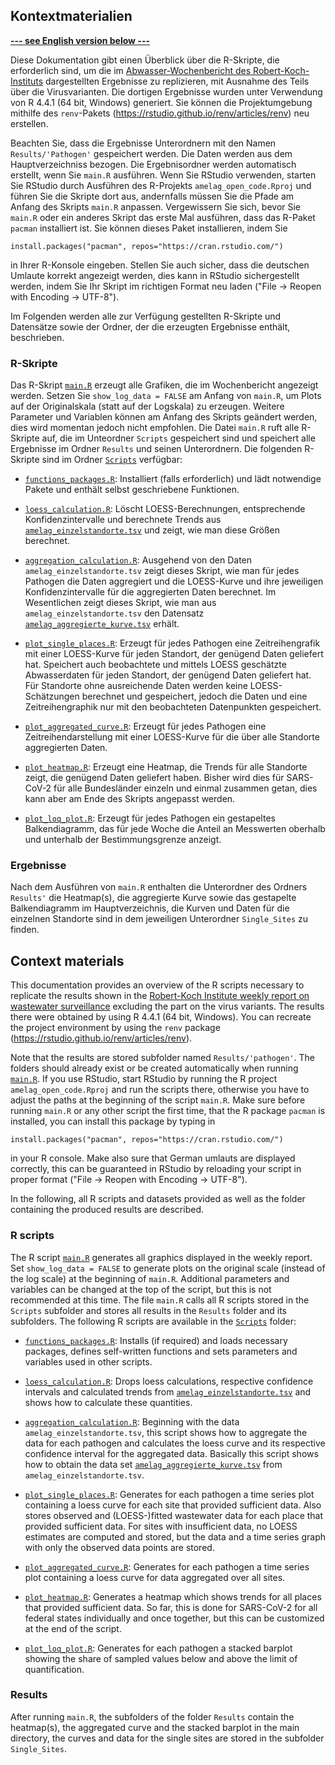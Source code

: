 ## Kontextmaterialien

[**--- see English version below ---**](https://github.com/robert-koch-institut/Abwassersurveillance_AMELAG/tree/main/Kontextmaterialien#context-materials)

Diese Dokumentation gibt einen Überblick über die R-Skripte, die erforderlich sind, um die im [Abwasser-Wochenbericht des Robert-Koch-Instituts](https://edoc.rki.de/handle/176904/11665) dargestellten Ergebnisse zu replizieren, mit Ausnahme des Teils über die Virusvarianten. Die dortigen Ergebnisse wurden unter Verwendung von R 4.4.1 (64 bit, Windows) generiert. Sie können die Projektumgebung mithilfe des `renv`-Pakets (https://rstudio.github.io/renv/articles/renv) neu erstellen.

Beachten Sie, dass die Ergebnisse Unterordnern mit den Namen `Results/'Pathogen'` gespeichert werden. Die Daten werden aus dem Hauptverzeichniss bezogen. Die Ergebnisordner werden automatisch erstellt, wenn Sie `main.R` ausführen.
Wenn Sie RStudio verwenden, starten Sie RStudio durch Ausführen des R-Projekts `amelag_open_code.Rproj` und führen Sie die Skripte dort aus, andernfalls müssen Sie die Pfade am Anfang des Skripts `main.R` anpassen. Vergewissern Sie sich, bevor Sie `main.R` oder ein anderes Skript das erste Mal ausführen, dass das R-Paket `pacman` installiert ist. Sie können dieses Paket installieren, indem Sie 
```
install.packages("pacman", repos="https://cran.rstudio.com/")
```
in Ihrer R-Konsole eingeben. Stellen Sie auch sicher, dass die deutschen Umlaute korrekt angezeigt werden, dies kann in RStudio sichergestellt werden, indem Sie Ihr Skript im richtigen Format neu laden ("File -> Reopen with Encoding -> UTF-8"). 

Im Folgenden werden alle zur Verfügung gestellten R-Skripte und Datensätze sowie der Ordner, der die erzeugten Ergebnisse enthält, beschrieben.

### R-Skripte 

Das R-Skript [`main.R`](https://github.com/robert-koch-institut/Abwassersurveillance_AMELAG/blob/main/Kontextmaterialien/main.R) erzeugt alle Grafiken, die im Wochenbericht angezeigt werden. Setzen Sie `show_log_data = FALSE` am Anfang von `main.R`, um Plots auf der Originalskala (statt auf der Logskala) zu erzeugen. Weitere Parameter und Variablen können am Anfang des Skripts geändert werden, dies wird momentan jedoch nicht empfohlen. Die Datei `main.R` ruft alle R-Skripte auf, die im Unteordner `Scripts` gespeichert sind und speichert alle Ergebnisse im Ordner `Results` und seinen Unterordnern. Die folgenden R-Skripte sind im Ordner [`Scripts`](https://github.com/robert-koch-institut/Abwassersurveillance_AMELAG/tree/main/Kontextmaterialien/Scripts) verfügbar: 


* [`functions_packages.R`](https://github.com/robert-koch-institut/Abwassersurveillance_AMELAG/blob/main/Kontextmaterialien/Scripts/functions_packages.R): Installiert (falls erforderlich) und lädt notwendige Pakete und enthält selbst geschriebene Funktionen.

* [`loess_calculation.R`](https://github.com/robert-koch-institut/Abwassersurveillance_AMELAG/blob/main/Kontextmaterialien/Scripts/loess_calculation.R): Löscht LOESS-Berechnungen, entsprechende Konfidenzintervalle und berechnete Trends aus [`amelag_einzelstandorte.tsv`](https://github.com/robert-koch-institut/Abwassersurveillance_AMELAG/blob/main/amelag_einzelstandorte.tsv) und zeigt, wie man diese Größen berechnet. 

* [`aggregation_calculation.R`](https://github.com/robert-koch-institut/Abwassersurveillance_AMELAG/blob/main/Kontextmaterialien/Scripts/aggregation_calculation.R): Ausgehend von den Daten `amelag_einzelstandorte.tsv` zeigt dieses Skript, wie man für jedes Pathogen die Daten aggregiert und die LOESS-Kurve und ihre jeweiligen Konfidenzintervalle für die aggregierten Daten berechnet. Im Wesentlichen zeigt dieses Skript, wie man aus `amelag_einzelstandorte.tsv` den Datensatz [`amelag_aggregierte_kurve.tsv`](https://github.com/robert-koch-institut/Abwassersurveillance_AMELAG/blob/main/amelag_aggregierte_kurve.tsv) erhält.

* [`plot_single_places.R`](https://github.com/robert-koch-institut/Abwassersurveillance_AMELAG/blob/main/Kontextmaterialien/Scripts/plot_single_places.R): Erzeugt für jedes Pathogen eine Zeitreihengrafik mit einer LOESS-Kurve für jeden Standort, der genügend Daten geliefert hat. Speichert auch beobachtete und mittels LOESS geschätzte Abwasserdaten für jeden Standort, der genügend Daten geliefert hat. Für Standorte ohne ausreichende Daten werden keine LOESS-Schätzungen berechnet und gespeichert, jedoch die Daten und eine Zeitreihengraphik nur mit den beobachteten Datenpunkten gespeichert. 

* [`plot_aggregated_curve.R`](https://github.com/robert-koch-institut/Abwassersurveillance_AMELAG/blob/main/Kontextmaterialien/Scripts/plot_aggregated_curve.R): Erzeugt für jedes Pathogen eine Zeitreihendarstellung mit einer LOESS-Kurve für die über alle Standorte aggregierten Daten.  

* [`plot_heatmap.R`](https://github.com/robert-koch-institut/Abwassersurveillance_AMELAG/blob/main/Kontextmaterialien/Scripts/plot_heatmap.R): Erzeugt eine Heatmap, die Trends für alle Standorte zeigt, die genügend Daten geliefert haben. Bisher wird dies für SARS-CoV-2 für alle Bundesländer einzeln und einmal zusammen getan, dies kann aber am Ende des Skripts angepasst werden.

* [`plot_loq_plot.R`](https://github.com/robert-koch-institut/Abwassersurveillance_AMELAG/blob/main/Kontextmaterialien/Scripts/plot_loq_plot.R): Erzeugt für jedes Pathogen ein gestapeltes Balkendiagramm, das für jede Woche die Anteil an Messwerten oberhalb und unterhalb der Bestimmungsgrenze anzeigt.  


### Ergebnisse 

Nach dem Ausführen von `main.R` enthalten die Unterordner des Ordners `Results'` die Heatmap(s), die aggregierte Kurve sowie das gestapelte Balkendiagramm im Hauptverzeichnis, die Kurven und Daten für die einzelnen Standorte sind in dem jeweiligen Unterordner `Single_Sites` zu finden.


## Context materials  

This documentation provides an overview of the R scripts necessary to replicate the results shown in the [Robert-Koch Institute weekly report on wastewater surveillance](https://edoc.rki.de/handle/176904/11665) excluding the part on the virus variants. The results there were obtained by using R 4.4.1 (64 bit, Windows). You can recreate the project environment by using the `renv` package (https://rstudio.github.io/renv/articles/renv).

Note that the results are stored subfolder named `Results/'pathogen'`. The folders should already exist or be created automatically when running [`main.R`](https://github.com/robert-koch-institut/Abwassersurveillance_AMELAG/blob/main/Kontextmaterialien/main.R). If you use RStudio, start RStudio by running the R project `amelag_open_code.Rproj` and run the scripts there, otherwise you have to adjust the paths at the beginning of the script `main.R`. Make sure before running `main.R` or any other script the first time, that the R package `pacman` is installed, you can install this package by typing in
```
install.packages("pacman", repos="https://cran.rstudio.com/")
```
in your R console. Make also sure that German umlauts are displayed correctly, this can be guaranteed in RStudio by reloading your script in proper format ("File -> Reopen with Encoding -> UTF-8"). 

In the following, all R scripts and datasets provided as well as the folder containing the produced results are described.

### R scripts
The R script [`main.R`](https://github.com/robert-koch-institut/Abwassersurveillance_AMELAG/blob/main/Kontextmaterialien/main.R) generates all graphics displayed in the weekly report. Set `show_log_data = FALSE` to generate plots on the original scale (instead of the log scale) at the beginning of `main.R`. Additional parameters and variables can be changed at the top of the script, but this is not recommended at this time. The file `main.R` calls all R scripts stored in the `Scripts` subfolder and stores all results in the `Results` folder and its subfolders. The following R scripts are available in the [`Scripts`](https://github.com/robert-koch-institut/Abwassersurveillance_AMELAG/tree/main/Kontextmaterialien/Scripts) folder: 


* [`functions_packages.R`](https://github.com/robert-koch-institut/Abwassersurveillance_AMELAG/blob/main/Kontextmaterialien/Scripts/functions_packages.R): Installs (if required) and loads necessary packages, defines self-written functions and sets parameters and variables used in other scripts.

* [`loess_calculation.R`](https://github.com/robert-koch-institut/Abwassersurveillance_AMELAG/blob/main/Kontextmaterialien/Scripts/loess_calculation.R): Drops loess calculations, respective confidence intervals and calculated trends from [`amelag_einzelstandorte.tsv`](https://github.com/robert-koch-institut/Abwassersurveillance_AMELAG/blob/main/amelag_einzelstandorte.tsv) and shows how to calculate these quantities. 

* [`aggregation_calculation.R`](https://github.com/robert-koch-institut/Abwassersurveillance_AMELAG/blob/main/Kontextmaterialien/Scripts/aggregation_calculation.R): Beginning with the data  `amelag_einzelstandorte.tsv`, this script shows how to aggregate the data for each pathogen and calculates the loess curve and its respective confidence interval for the aggregated data. Basically this script shows how to obtain the data set [`amelag_aggregierte_kurve.tsv`](https://github.com/robert-koch-institut/Abwassersurveillance_AMELAG/blob/main/amelag_aggregierte_kurve.tsv) from `amelag_einzelstandorte.tsv`.

* [`plot_single_places.R`](https://github.com/robert-koch-institut/Abwassersurveillance_AMELAG/blob/main/Kontextmaterialien/Scripts/plot_single_places.R): Generates for each pathogen a time series plot containing a loess curve for each site that provided sufficient data. Also stores observed and (LOESS-)fitted wastewater data for each place that provided sufficient data. For sites with insufficient data, no LOESS estimates are computed and stored, but the data and a time series graph with only the observed data points are stored.

* [`plot_aggregated_curve.R`](https://github.com/robert-koch-institut/Abwassersurveillance_AMELAG/blob/main/Kontextmaterialien/Scripts/plot_aggregated_curve.R): Generates for each pathogen a time series plot containing a loess curve for data aggregated over all sites.  

* [`plot_heatmap.R`](https://github.com/robert-koch-institut/Abwassersurveillance_AMELAG/blob/main/Kontextmaterialien/Scripts/plot_heatmap.R): Generates a heatmap which shows trends for all places that provided sufficient data. So far, this is done for SARS-CoV-2 for all federal states individually and once together, but this can be customized at the end of the script.  

* [`plot_loq_plot.R`](https://github.com/robert-koch-institut/Abwassersurveillance_AMELAG/blob/main/Kontextmaterialien/Scripts/plot_loq_plot.R): Generates for each pathogen a stacked barplot showing the share of sampled values below and above the limit of quantification.  

### Results
After running `main.R`, the subfolders of the folder `Results` contain the heatmap(s), the aggregated curve and the stacked barplot in the main directory, the curves and data for the single sites are stored in the subfolder `Single_Sites`.
